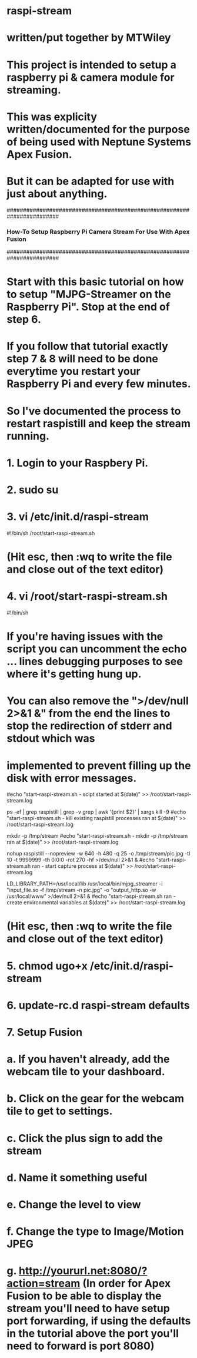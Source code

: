 # raspi-stream
# written/put together by MTWiley
# This project is intended to setup a raspberry pi & camera module for streaming.
# This was explicity written/documented for the purpose of being used with Neptune Systems Apex Fusion.
# But it can be adapted for use with just about anything.
########################################################################
### How-To Setup Raspberry Pi Camera Stream For Use With Apex Fusion ###
########################################################################
# Start with this basic tutorial on how to setup "MJPG-Streamer on the Raspberry Pi". Stop at the end of step 6. 
# If you follow that tutorial exactly step 7 & 8 will need to be done everytime you restart your Raspberry Pi and every few minutes.
# So I've documented the process to restart raspistill and keep the stream running.
# 1. Login to your Raspbery Pi.
# 2. sudo su
# 3. vi /etc/init.d/raspi-stream

#!/bin/sh
/root/start-raspi-stream.sh

# (Hit esc, then :wq to write the file and close out of the text editor)
# 4. vi /root/start-raspi-stream.sh

#!/bin/sh
# If you're having issues with the script you can uncomment the echo ... lines debugging purposes to see where it's getting hung up.
# You can also remove the ">/dev/null 2>&1 &" from the end the lines to stop the redirection of stderr and stdout which was 
# implemented to prevent filling up the disk with error messages.

#echo "start-raspi-stream.sh - scipt started at $(date)" >> /root/start-raspi-stream.log

ps -ef | grep raspistill | grep -v grep | awk '{print $2}' | xargs kill -9
#echo "start-raspi-stream.sh - kill existing raspistill processes ran at $(date)" >> /root/start-raspi-stream.log

mkdir -p /tmp/stream
#echo "start-raspi-stream.sh - mkdir -p /tmp/stream ran at $(date)" >> /root/start-raspi-stream.log

nohup raspistill --nopreview -w 640 -h 480 -q 25 -o /tmp/stream/pic.jpg -tl 10 -t 9999999 -th 0:0:0 -rot 270 -hf >/dev/null 2>&1 &
#echo "start-raspi-stream.sh ran  - start capture process at $(date)" >> /root/start-raspi-stream.log

LD_LIBRARY_PATH=/usr/local/lib /usr/local/bin/mjpg_streamer -i "input_file.so -f /tmp/stream -n pic.jpg" -o "output_http.so -w /usr/local/www" >/dev/null 2>&1 &
#echo "start-raspi-stream.sh ran - create environmental variables at $(date)" >> /root/start-raspi-stream.log

# (Hit esc, then :wq to write the file and close out of the text editor)
# 5. chmod ugo+x /etc/init.d/raspi-stream
# 6. update-rc.d raspi-stream defaults
# 7. Setup Fusion
#   a. If you haven't already, add the webcam tile to your dashboard.
#   b. Click on the gear for the webcam tile to get to settings.
#   c. Click the plus sign to add the stream
#   d. Name it something useful
#   e. Change the level to view
#   f. Change the type to Image/Motion JPEG
#   g. http://yoururl.net:8080/?action=stream (In order for Apex Fusion to be able to display the stream you'll need to have setup port forwarding, if using the defaults in the tutorial above the port you'll need to forward is port 8080)

